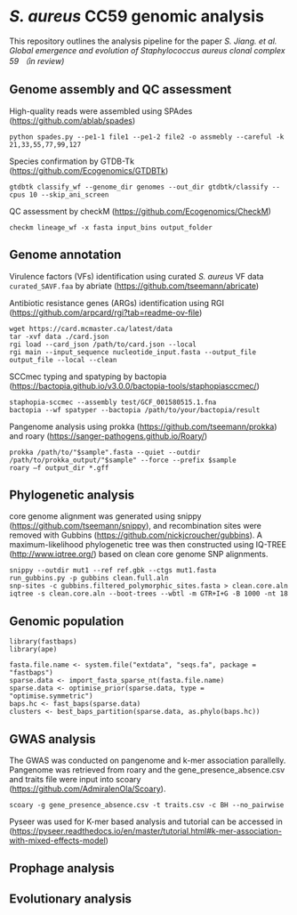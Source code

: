 # *S. aureus* CC59 genomic analysis #
This repository outlines the analysis pipeline for the paper *S. Jiang. et al. Global emergence and evolution of Staphylococcus aureus clonal complex 59 （in review)*

## Genome assembly and QC assessment ##
High-quality reads were assembled using SPAdes (https://github.com/ablab/spades)  
```
python spades.py --pe1-1 file1 --pe1-2 file2 -o assmebly --careful -k 21,33,55,77,99,127
```
Species confirmation by GTDB-Tk (https://github.com/Ecogenomics/GTDBTk)  
```
gtdbtk classify_wf --genome_dir genomes --out_dir gtdbtk/classify --cpus 10 --skip_ani_screen
```
QC assessment by checkM (https://github.com/Ecogenomics/CheckM)  
```
checkm lineage_wf -x fasta input_bins output_folder
```
## Genome annotation ##  
Virulence factors (VFs) identification using curated *S. aureus* VF data ```curated_SAVF.faa``` by abriate (https://github.com/tseemann/abricate)  

Antibiotic resistance genes (ARGs) identification using RGI (https://github.com/arpcard/rgi?tab=readme-ov-file)
```
wget https://card.mcmaster.ca/latest/data
tar -xvf data ./card.json
rgi load --card_json /path/to/card.json --local
rgi main --input_sequence nucleotide_input.fasta --output_file output_file --local --clean
```
SCCmec typing and spatyping by bactopia (https://bactopia.github.io/v3.0.0/bactopia-tools/staphopiasccmec/)
```
staphopia-sccmec --assembly test/GCF_001580515.1.fna
bactopia --wf spatyper --bactopia /path/to/your/bactopia/result
```

Pangenome analysis using prokka (https://github.com/tseemann/prokka) and roary (https://sanger-pathogens.github.io/Roary/)  
```
prokka /path/to/"$sample".fasta --quiet --outdir /path/to/prokka_output/"$sample" --force --prefix $sample
roary –f output_dir *.gff
```
## Phylogenetic analysis ##
core genome alignment was generated using snippy (https://github.com/tseemann/snippy), and recombination sites were removed with Gubbins (https://github.com/nickjcroucher/gubbins). A maximum-likelihood phylogenetic tree was then constructed using IQ-TREE (http://www.iqtree.org/) based on clean core genome SNP alignments.
```
snippy --outdir mut1 --ref ref.gbk --ctgs mut1.fasta
run_gubbins.py -p gubbins clean.full.aln
snp-sites -c gubbins.filtered_polymorphic_sites.fasta > clean.core.aln
iqtree -s clean.core.aln --boot-trees --wbtl -m GTR+I+G -B 1000 -nt 18
```
## Genomic population ##
```
library(fastbaps)
library(ape)

fasta.file.name <- system.file("extdata", "seqs.fa", package = "fastbaps")
sparse.data <- import_fasta_sparse_nt(fasta.file.name)
sparse.data <- optimise_prior(sparse.data, type = "optimise.symmetric")
baps.hc <- fast_baps(sparse.data)
clusters <- best_baps_partition(sparse.data, as.phylo(baps.hc))
```
## GWAS analysis ##
The GWAS was conducted on pangenome and k-mer association parallelly.
Pangenome was retrieved from roary and the gene_presence_absence.csv and traits file were input into scoary (https://github.com/AdmiralenOla/Scoary).
```
scoary -g gene_presence_absence.csv -t traits.csv -c BH --no_pairwise
```
Pyseer was used for K-mer based analysis and tutorial can be accessed in (https://pyseer.readthedocs.io/en/master/tutorial.html#k-mer-association-with-mixed-effects-model)
 
## Prophage analysis ##

## Evolutionary analysis ##



